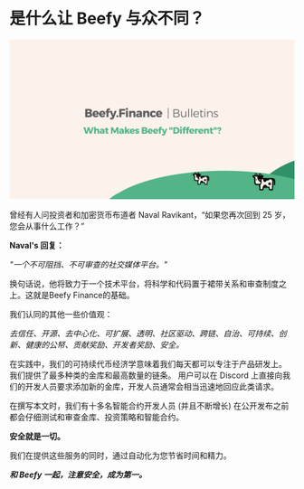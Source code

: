 # 是什么让 Beefy 与众不同？

![](../../.gitbook/assets/bulletin-what-makes-beefy-different.png)

曾经有人问投资者和加密货币布道者 Naval Ravikant，“如果您再次回到 25 岁，您会从事什么工作？”

**Naval's 回复：**

_"一个不可阻挡、不可审查的社交媒体平台。"_

换句话说，他将致力于一个技术平台，将科学和代码置于裙带关系和审查制度之上。这就是Beefy Finance的基础。

我们认同的其他一些价值观：

_去信任、开源、去中心化、可扩展、透明、社区驱动、跨链、自治、可持续、创新、健康的公帑、贡献奖励、开发者奖励、安全。_

在实践中，我们的可持续代币经济学意味着我们每天都可以专注于产品研发上。 我们提供了最多种类的金库和最高数量的链条。 用户可以在 Discord 上直接向我们的开发人员要求添加新的金库，开发人员通常会相当迅速地回应此类请求。

在撰写本文时，我们有十多名智能合约开发人员 (并且不断增长) 在公开发布之前都会仔细测试和审查金库、投资策略和智能合约。

**安全就是一切。**

我们在提供这些服务的同时，通过自动化为您节省时间和精力。

_**和 Beefy 一起，注意安全，成为第一。**_
